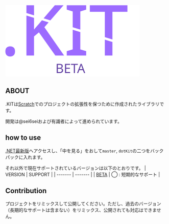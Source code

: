 ![.KITicon](src/favicon.svg)
## ABOUT
.KITは[Scratch](https://scratch.mit.edu)でのプロジェクトの拡張性を保つために作成されたライブラリです。

開発は@sei6seiおよび有識者によって進められています。

## how to use
[.NET最新版](https://scratch.mit.edu/projects/1128886666/)へアクセスし、「中を見る」をおして`master`, `dotKit`の二つをバックパックに入れます。

それ以外で現在サポートされているバージョンは以下のとおりです。
| VERSION | SUPPORT |
| ------- | ------- |
|   [BETA](https://scratch.mit.edu/projects/1128886666/)  | ◯ : 短期的なサポート |

## Contribution
プロジェクトをリミックスして公開してください。ただし、過去のバージョン（長期的なサポートは含まない）をリミックス、公開されても対応はできません。
